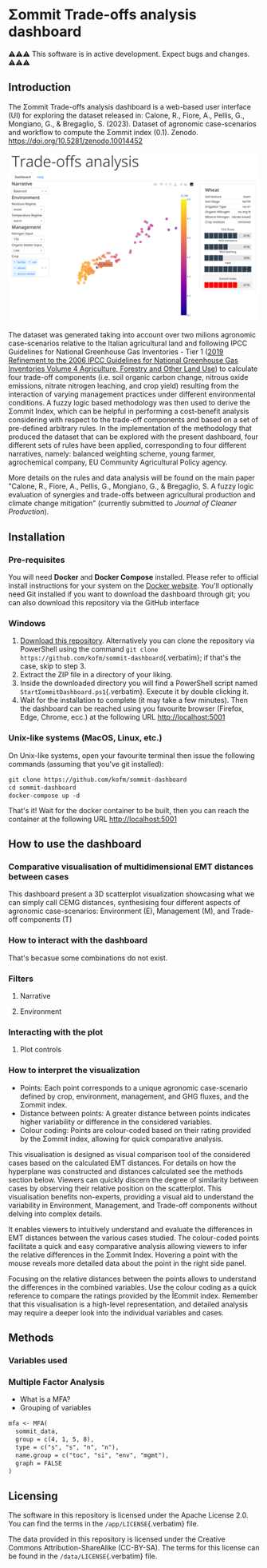 # Σommit Trade-offs analysis dashboard

⚠️⚠️⚠️ This software is in active development. Expect bugs and changes.
⚠️⚠️⚠️

## Introduction

The Σommit Trade-offs analysis dashboard is a web-based user interface
(UI) for exploring the dataset released in: Calone, R., Fiore, A.,
Pellis, G., Mongiano, G., & Bregaglio, S. (2023). Dataset of agronomic
case-scenarios and workflow to compute the Σommit index (0.1). Zenodo.
<https://doi.org/10.5281/zenodo.10014452>

![](./sommit_dashboard.png)

The dataset was generated taking into account over two milions agronomic
case-scenarios relative to the Italian agricultural land and following
IPCC Guidelines for National Greenhouse Gas Inventories - Tier 1 ([2019
Refinement to the 2006 IPCC Guidelines for National Greenhouse Gas
Inventories Volume 4 Agriculture, Forestry and Other Land
Use](https://www.ipcc-nggip.iges.or.jp/public/2019rf/vol4.html)) to
calculate four trade-off components (i.e. soil organic carbon change,
nitrous oxide emissions, nitrate nitrogen leaching, and crop yield)
resulting from the interaction of varying management practices under
different environmental conditions. A fuzzy logic based methodology was
then used to derive the Σommit Index, which can be helpful in performing
a cost-benefit analysis considering with respect to the trade-off
components and based on a set of pre-defined arbitrary rules. In the
implementation of the methodology that produced the dataset that can be
explored with the present dashboard, four different sets of rules have
been applied, corresponding to four different narratives, namely:
balanced weighting scheme, young farmer, agrochemical company, EU
Community Agricultural Policy agency.

More details on the rules and data analysis will be found on the main
paper \"Calone, R., Fiore, A., Pellis, G., Mongiano, G., & Bregaglio, S.
A fuzzy logic evaluation of synergies and trade-offs between
agricultural production and climate change mitigation\" (currently
submitted to *Journal of Cleaner Production*).

## Installation

### Pre-requisites

You will need **Docker** and **Docker Compose** installed. Please refer
to official install instructions for your system on the [Docker
website](https://docs.docker.com/engine/install/). You\'ll optionally
need Git installed if you want to download the dashboard through git;
you can also download this repository via the GitHub interface

### Windows

1.  [Download this
    repository](https://github.com/kofm/sommit-dashboard/archive/refs/heads/main.zip).
    Alternatively you can clone the repository via PowerShell using the
    command
    `git clone https://github.com/kofm/sommit-dashboard`{.verbatim}; if
    that\'s the case, skip to step 3.
2.  Extract the ZIP file in a directory of your liking.
3.  Inside the downloaded directory you will find a PowerShell script
    named `StartΣommitDashboard.ps1`{.verbatim}. Execute it by double
    clicking it.
4.  Wait for the installation to complete (it may take a few minutes).
    Then the dashboard can be reached using you favourite browser
    (Firefox, Edge, Chrome, ecc.) at the following URL
    <http://localhost:5001>

### Unix-like systems (MacOS, Linux, etc.)

On Unix-like systems, open your favourite terminal then issue the
following commands (assuming that you\'ve git installed):

``` shell
git clone https://github.com/kofm/sommit-dashboard
cd sommit-dashboard
docker-compose up -d
```

That\'s it! Wait for the docker container to be built, then you can
reach the container at the following URL <http://localhost:5001>

## How to use the dashboard

### Comparative visualisation of multidimensional EMT distances between cases

This dashboard present a 3D scatterplot visualization showcasing what we
can simply call CEMG distances, synthesising four different aspects of
agronomic case-scenarios: Environment (E), Management (M), and Trade-off
components (T)

### How to interact with the dashboard

That\'s becasue some combinations do not exist.

### Filters

1.  Narrative

2.  Environment

### Interacting with the plot

1.  Plot controls

### How to interpret the visualization

-   Points: Each point corresponds to a unique agronomic case-scenario
    defined by crop, environment, management, and GHG fluxes, and the
    Σommit index.
-   Distance between points: A greater distance between points indicates
    higher variability or difference in the considered variables.
-   Colour coding: Points are colour-coded based on their rating
    provided by the Σommit index, allowing for quick comparative
    analysis.

This visualisation is designed as visual comparison tool of the
considered cases based on the calculated EMT distances. For details on
how the hyperplane was constructed and distances calculated see the
methods section below. Viewers can quickly discern the degree of
similarity between cases by observing their relative position on the
scatterplot. This visualisation benefits non-experts, providing a visual
aid to understand the variability in Environment, Management, and
Trade-off components without delving into complex details.

It enables viewers to intuitively understand and evaluate the
differences in EMT distances between the various cases studied. The
colour-coded points facilitate a quick and easy comparative analysis
allowing viewers to infer the relative differences in the Σommit Index.
Hovering a point with the mouse reveals more detailed data about the
point in the right side panel.

Focusing on the relative distances between the points allows to
understand the differences in the combined variables. Use the colour
coding as a quick reference to compare the ratings provided by the
Î£ommit index. Remember that this visualisation is a high-level
representation, and detailed analysis may require a deeper look into the
individual variables and cases.

## Methods

### Variables used

### Multiple Factor Analysis

-   What is a MFA?
-   Grouping of variables

``` ess-r
mfa <- MFA(
  sommit_data,
  group = c(4, 1, 5, 8),
  type = c("s", "s", "n", "n"),
  name.group = c("toc", "si", "env", "mgmt"),
  graph = FALSE
)
```

## Licensing

The software in this repository is licensed under the Apache License
2.0. You can find the terms in the `/app/LICENSE`{.verbatim} file.

The data provided in this repository is licensed under the Creative
Commons Attribution-ShareAlike (CC-BY-SA). The terms for this license
can be found in the `/data/LICENSE`{.verbatim} file.
